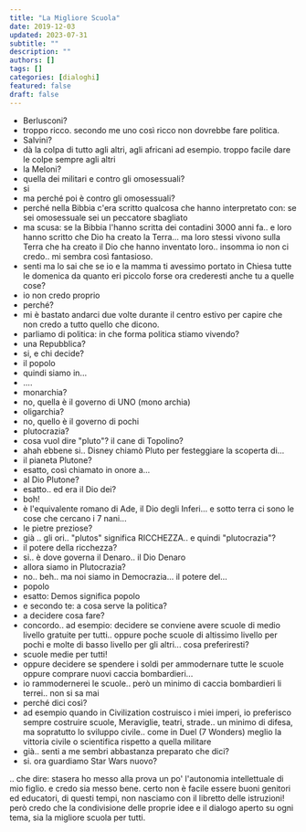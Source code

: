 ```yaml
---
title: "La Migliore Scuola"
date: 2019-12-03
updated: 2023-07-31
subtitle: ""
description: ""
authors: []
tags: []
categories: [dialoghi]
featured: false
draft: false
---
```


- Berlusconi?
- troppo ricco. secondo me uno così ricco non dovrebbe fare politica.
- Salvini?
- dà la colpa di tutto agli altri, agli africani ad esempio. troppo facile dare le colpe sempre agli altri
- la Meloni?
- quella dei militari e contro gli omosessuali?
- si
- ma perché poi è contro gli omosessuali?
- perché nella Bibbia c'era scritto qualcosa che hanno interpretato con: se sei omosessuale sei un peccatore sbagliato
- ma scusa: se la Bibbia l'hanno scritta dei contadini 3000 anni fa.. e loro hanno scritto che Dio ha creato la Terra... ma loro stessi vivono sulla Terra che ha creato il Dio che hanno inventato loro.. insomma io non ci credo.. mi sembra così fantasioso.
- senti ma lo sai che se io e la mamma ti avessimo portato in Chiesa tutte le domenica da quanto eri piccolo forse ora crederesti anche tu a quelle cose?
- io non credo proprio
- perché?
- mi è bastato andarci due volte durante il centro estivo per capire che non credo a tutto quello che dicono.
- parliamo di politica: in che forma politica stiamo vivendo?
- una Repubblica?
- si, e chi decide?
- il popolo
- quindi siamo in...
- ....
- monarchia?
- no, quella è il governo di UNO (mono archia)
- oligarchia?
- no, quello è il governo di pochi
- plutocrazia?
- cosa vuol dire "pluto"? il cane di Topolino?
- ahah ebbene si.. Disney chiamò Pluto per festeggiare la scoperta di...
- il pianeta Plutone?
- esatto, così chiamato in onore a...
- al Dio Plutone?
- esatto.. ed era il Dio dei?
- boh!
- è l'equivalente romano di Ade, il Dio degli Inferi... e sotto terra ci sono le cose che cercano i 7 nani...
- le pietre preziose?
- già .. gli ori.. "plutos" significa RICCHEZZA.. e quindi "plutocrazia"?
- il potere della ricchezza?
- si.. è dove governa il Denaro.. il Dio Denaro
- allora siamo in Plutocrazia?
- no.. beh.. ma noi siamo in Democrazia... il potere del...
- popolo
- esatto: Demos significa popolo
- e secondo te: a cosa serve la politica?
- a decidere cosa fare?
- concordo.. ad esempio: decidere se conviene avere scuole di medio livello gratuite per tutti.. oppure poche scuole di altissimo livello per pochi e molte di basso livello per gli altri... cosa preferiresti?
- scuole medie per tutti!
- oppure decidere se spendere i soldi per ammodernare tutte le scuole oppure comprare nuovi caccia bombardieri...
- io rammodernerei le scuole.. però un minimo di caccia bombardieri li terrei.. non si sa mai
- perché dici così?
- ad esempio quando in Civilization costruisco i miei imperi, io preferisco sempre costruire scuole, Meraviglie, teatri, strade.. un minimo di difesa, ma sopratutto lo sviluppo civile.. come in Duel (7 Wonders) meglio la vittoria civile o scientifica rispetto a quella militare
- già.. senti a me sembri abbastanza preparato che dici?
- si. ora guardiamo Star Wars nuovo?

.. che dire: stasera ho messo alla prova un po' l'autonomia intellettuale di mio figlio. e credo sia messo bene. certo non è facile essere buoni genitori ed educatori, di questi tempi, non nasciamo con il libretto delle istruzioni! però credo che la condivisione delle proprie idee e il dialogo aperto su ogni tema, sia la migliore scuola per tutti.
